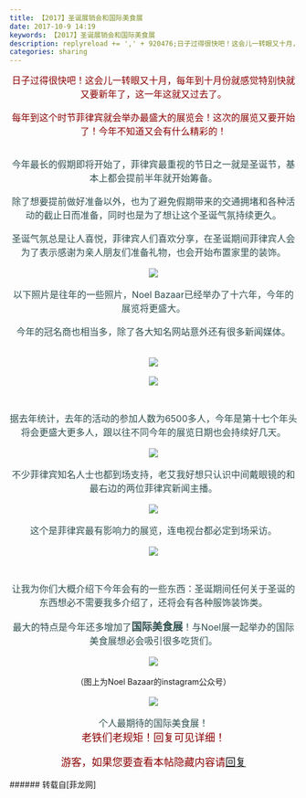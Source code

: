 ```yaml
---
title: 【2017】圣诞展销会和国际美食展
date: 2017-10-9 14:19
keywords: 【2017】圣诞展销会和国际美食展
description: replyreload += ',' + 920476;日子过得很快吧！这会儿一转眼又十月，每年到十月份就感觉特别快就又要新年了，这一年这就又过去了。每年到这个时节菲律宾就会举办最盛大的展览会！这次的展览又要开始了！今年不知道又会有什么精彩的！今年最长的假期即将开始了，菲律宾最重视的节日之一就是圣诞节，基本上都会提前半年就开始筹备。 除了想要提前做好准备以外，也为了避免假期带来的交通拥堵和各种活动的截止日而准备，同时也是为了想让这个圣诞气氛持续更久。圣诞气氛总是让人喜悦，菲律宾人们喜欢分享，在圣诞期间菲律宾人会为了表示感谢为亲人朋友们准备礼物，也会开始布置家里的装饰。以下照片是往年的一些照片，Noel Bazaar已经举办了十六年，今年的展览将更盛大。今年的冠名商也相当多，除了各大知名网站意外还有很多新闻媒体。据去年统计，去年的活动的参加人数为6500多人，今年是第十七个年头将会更盛大更多人，跟以往不同今年的展览日期也会持续好几天。不少菲律宾知名人士也都到场支持，老艾我好想只认识中间戴眼镜的和最右边的两位菲律宾新闻主播。这个是菲律宾最有影响力的展览，连电视台都必定到场采访。让我为你们大概介绍下今年会有的一些东西：圣诞期间任何关于圣诞的东西想必不需要我多介绍了，还将会有各种服饰装饰类。最大的特点是今年还多增加了国际美食展！与Noel展一起举办的国际美食展想必会吸引很多吃货们。（图上为Noel Bazaar的instagram公众号）个人最期待的国际美食展！老铁们老规矩！回复可见详细！游客，如果您要查看本帖隐藏内容请回复
categories: sharing
---
```

<td class="t_f" id="postmessage_920476">

<script type="0b9a6076379238a6f5bf9ff1-text/javascript">replyreload += ',' + 920476;</script><div align="center"><img alt="" border="0" onclick="" onmouseover="" smilieid="753" src="static/image/smiley/longwa/10.gif"/><font size="3"><font color="#8b0000">日子过得很快吧！这会儿一转眼又十月，每年到十月份就感觉特别快就又要新年了，这一年这就又过去了。</font></font></div><br/>
<div align="center"><font size="3"><font color="#8b0000">每年到这个时节菲律宾就会举办最盛大的展览会！这次的展览又要开始了！今年不知道又会有什么精彩的！</font></font></div><br/>
<div align="center"><br/>
<img alt="" border="0" class="zoom" data-cf-modified-0b9a6076379238a6f5bf9ff1-="" file="static/image/hrline/line9.png" id="aimg_H22kC" lazyloadthumb="1" onclick="" onmouseover="" src="http://www.flw.ph/static/image/hrline/line9.png"/><br/>
<font size="3"><font color="#2f4f4f">今年最长的假期即将开始了，菲律宾最重视的节日之一就是圣诞节，基本上都会提前半年就开始筹备。</font></font></div><br/>
<div align="center"><font size="3"><font color="#2f4f4f"> 除了想要提前做好准备以外，也为了避免假期带来的交通拥堵和各种活动的截止日而准备，同时也是为了想让这个圣诞气氛持续更久。</font></font></div><br/>
<div align="center"><font size="3"><font color="#2f4f4f">圣诞气氛总是让人喜悦，菲律宾人们喜欢分享，在圣诞期间菲律宾人会为了表示感谢为亲人朋友们准备礼物，也会开始布置家里的装饰。</font></font></div><br/>
<div align="center">

<img aid="642240" data-cf-modified-0b9a6076379238a6f5bf9ff1-="" file="data/attachment/forum/201710/09/121134trugosss5ibsovhy.jpg.thumb.jpg" id="aimg_642240" inpost="1" onclick="" onmouseover="" src="http://www.flw.ph/data/attachment/forum/201710/09/121134trugosss5ibsovhy.jpg" style="cursor:pointer" zoomfile="data/attachment/forum/201710/09/121134trugosss5ibsovhy.jpg"/>


</div><br/>
<div align="center"><font size="3"><font color="#2f4f4f">以下照片是往年的一些照片，Noel Bazaar已经举办了十六年，今年的展览将更盛大。</font></font></div><br/>
<div align="center"><font size="3"><font color="#2f4f4f">今年的冠名商也相当多，除了各大知名网站意外还有很多新闻媒体。</font></font></div><br/>
<br/>
<div align="center">

<img aid="642241" data-cf-modified-0b9a6076379238a6f5bf9ff1-="" file="data/attachment/forum/201710/09/121136txfhip7h3glc9flv.jpg.thumb.jpg" id="aimg_642241" inpost="1" onclick="" onmouseover="" src="http://www.flw.ph/data/attachment/forum/201710/09/121136txfhip7h3glc9flv.jpg" style="cursor:pointer" zoomfile="data/attachment/forum/201710/09/121136txfhip7h3glc9flv.jpg"/>


</div><br/>
<div align="center"><font size="3"><font color="#2f4f4f">

<img aid="642242" data-cf-modified-0b9a6076379238a6f5bf9ff1-="" file="data/attachment/forum/201710/09/121137c24w6cb6h6ew2bcg.jpg.thumb.jpg" id="aimg_642242" inpost="1" onclick="" onmouseover="" src="http://www.flw.ph/data/attachment/forum/201710/09/121137c24w6cb6h6ew2bcg.jpg" style="cursor:pointer" zoomfile="data/attachment/forum/201710/09/121137c24w6cb6h6ew2bcg.jpg"/>


</font></font></div><br/>
<div align="center"><font size="3"><font color="#2f4f4f">据去年统计，去年的活动的参加人数为6500多人，今年是第十七个年头将会更盛大更多人，跟以往不同今年的展览日期也会持续好几天。</font></font></div><br/>
<div align="center">

<img aid="642243" data-cf-modified-0b9a6076379238a6f5bf9ff1-="" file="data/attachment/forum/201710/09/121140c9w92knm2nzmfpwb.png.thumb.jpg" id="aimg_642243" inpost="1" onclick="" onmouseover="" src="http://www.flw.ph/data/attachment/forum/201710/09/121140c9w92knm2nzmfpwb.png" style="cursor:pointer" zoomfile="data/attachment/forum/201710/09/121140c9w92knm2nzmfpwb.png"/>


</div><br/>
<div align="center"><font size="3"><font color="#2f4f4f">不少菲律宾知名人士也都到场支持，老艾我好想只认识中间戴眼镜的和最右边的两位菲律宾新闻主播。</font></font></div><br/>
<div align="center">

<img aid="642238" data-cf-modified-0b9a6076379238a6f5bf9ff1-="" file="data/attachment/forum/201710/09/121131g5ujr6ujdcrrzrfr.jpg.thumb.jpg" id="aimg_642238" inpost="1" onclick="" onmouseover="" src="http://www.flw.ph/data/attachment/forum/201710/09/121131g5ujr6ujdcrrzrfr.jpg" style="cursor:pointer" zoomfile="data/attachment/forum/201710/09/121131g5ujr6ujdcrrzrfr.jpg"/>


</div><br/>
<div align="center"><font size="3"><font color="#2f4f4f">这个是菲律宾最有影响力的展览，连电视台都必定到场采访。</font></font></div><br/>
<div align="center"><font size="3"><font color="#2f4f4f">

<img aid="642235" data-cf-modified-0b9a6076379238a6f5bf9ff1-="" file="data/attachment/forum/201710/09/121127efghee8vfnzwahwp.jpg.thumb.jpg" id="aimg_642235" inpost="1" onclick="" onmouseover="" src="http://www.flw.ph/data/attachment/forum/201710/09/121127efghee8vfnzwahwp.jpg" style="cursor:pointer" zoomfile="data/attachment/forum/201710/09/121127efghee8vfnzwahwp.jpg"/>


</font></font></div><br/>
<div align="center"><font size="3"><font color="#2f4f4f">让我为你们大概介绍下今年会有的一些东西：圣诞期间任何关于圣诞的东西想必不需要我多介绍了，还将会有各种服饰装饰类。</font></font></div><br/>
<div align="center"><font color="#2f4f4f"><font size="3">最大的特点是今年还多增加了</font><strong><font size="4">国际美食展</font></strong><font size="3">！与Noel展一起举办的国际美食展想必会吸引很多吃货们。</font></font></div><br/>
<div align="center">

<img aid="642239" data-cf-modified-0b9a6076379238a6f5bf9ff1-="" file="data/attachment/forum/201710/09/121133ilfuu23p8lw28pab.jpg.thumb.jpg" id="aimg_642239" inpost="1" onclick="" onmouseover="" src="http://www.flw.ph/data/attachment/forum/201710/09/121133ilfuu23p8lw28pab.jpg" style="cursor:pointer" zoomfile="data/attachment/forum/201710/09/121133ilfuu23p8lw28pab.jpg"/>


</div><br/>
<div align="center">（图上为Noel Bazaar的instagram公众号）</div><br/>
<div align="center">

<img aid="642237" data-cf-modified-0b9a6076379238a6f5bf9ff1-="" file="data/attachment/forum/201710/09/121130omevaopouvbbvsz9.jpg.thumb.jpg" id="aimg_642237" inpost="1" onclick="" onmouseover="" src="http://www.flw.ph/data/attachment/forum/201710/09/121130omevaopouvbbvsz9.jpg" style="cursor:pointer" zoomfile="data/attachment/forum/201710/09/121130omevaopouvbbvsz9.jpg"/>


</div><br/>
<div align="center"><font size="3"><font color="#2f4f4f">个人最期待的国际美食展！</font></font><img alt="" border="0" onclick="" onmouseover="" smilieid="746" src="static/image/smiley/longwa/4.gif"/><br/>
<img alt="" border="0" class="zoom" data-cf-modified-0b9a6076379238a6f5bf9ff1-="" file="static/image/hrline/line9.png" id="aimg_Vv6Bd" lazyloadthumb="1" onclick="" onmouseover="" src="http://www.flw.ph/static/image/hrline/line9.png"/><br/>
<font size="4"><font color="#8b0000">老铁们老规矩！回复可见详细！</font></font></div><br/>
<div align="center"><font size="4"><font color="#8b0000"><div class="locked">游客，如果您要查看本帖隐藏内容请<a data-cf-modified-0b9a6076379238a6f5bf9ff1-="" href="forum.php?mod=post&amp;action=reply&amp;fid=47&amp;tid=269312" onclick="if (!window.__cfRLUnblockHandlers) return false; showWindow('reply', this.href)">回复</a></div></font></font></div><br/>
</td>
###### 转载自[菲龙网]
